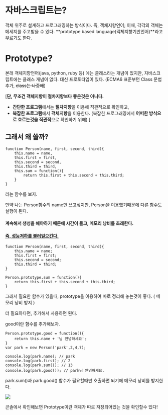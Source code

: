 # 자바스크립트는?

객체 위주로 설계하고 프로그래밍하는 방식이다. 즉, 객체지향언어;
이때, 각각의 객체는 메세지를 주고받을 수 있다.
**prototype based language(객체지향기반언어)**라고 부르기도 한다.


# Prototype?

본래 객체지향언어(java, python, ruby 등) 에는 클래스라는 개념이 있지만, 자바스크립트에는 클래스 개념이 없다. 대신 프로토타입이 있다. (ECMA6 표준부턴 Class 문법 추가, ~~class는 나중에~~)


[**단, 무조건 객체지향이 절차지향보다 좋은것은 아니다.**
- **간단한 프로그램**에서는 **절차지향**을 이용해 직관적으로 확인하고,
- **복잡한 프로그램**에서 **객체지향**을 이용한다. 
(복잡한 프로그래밍에서 **어떠한 방식으로 흐르는것을 직관적**으로 확인하기 위해) ]


## 그래서 왜 쓸까?
```
function Person(name, first, second, third){
    this.name = name,
    this.first = first,
    this.second = second,
    this.third = third,
    this.sum = function(){
        return this.first + this.second + this.third;
    }
}
```


라는 함수를 보자.

만약 나는 Person함수의 name만 쓰고싶지만, 
Person을 이용했기때문에 다른 함수도 실행이 된다. 

#### 계속해서 생성을 해야하기 때문에 시간이 들고, 메모리 낭비를 초래한다.
#### <u>즉, 성능저하를 불러일으킨다.</u>

```
function Person(name, first, second, third){
    this.name = name;
    this.first = first;
    this.second = second;
    this.third = third;
}

Person.prototype.sum = function(){
    return this.first + this.second + this.third;
}
```
그래서 필요한 함수가 있을때, prototype을 이용하여 따로 정리해 놓는것이 좋다. ( 메모리 낭비 방지 ) 

더 필요하다면, 추가해서 사용하면 된다. 

good이란 함수를 추가해보자.
<br>

```
Person.prototype.good = function(){
    return this.name + '님 안녕하세요';
}
var park = new Person('park',2,4,7);

console.log(park.name); // park
console.log(park.first); // 2
console.log(park.sum()); // 13
console.log(park.good()); // park님 안녕하세요.
```

park.sum()과 park.good() 함수가 필요할때만 호출하면 되기에 메모리 낭비를 방지한다.


![](https://images.velog.io/images/jins/post/386f95f8-a10a-4ccc-aae4-9ca20995f261/image.png)


콘솔에서 확인해보면 Prototype이란 객체가 따로 저장되어있는 것을 확인할수 있다!